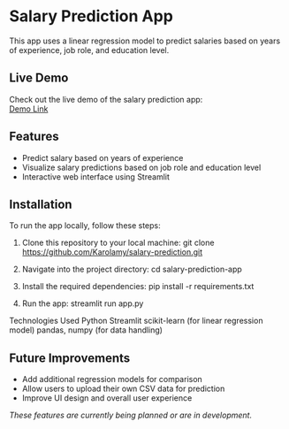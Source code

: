 # Salary Prediction App

This app uses a linear regression model to predict salaries based on years of experience, job role, and education level.

## Live Demo

Check out the live demo of the salary prediction app:  
[Demo Link](https://salary-prediction-lnh2nzdt9jjxisxsbrhxo6.streamlit.app)

## Features

- Predict salary based on years of experience
- Visualize salary predictions based on job role and education level
- Interactive web interface using Streamlit

## Installation

To run the app locally, follow these steps:

1. Clone this repository to your local machine:
   git clone https://github.com/Karolamy/salary-prediction.git

2. Navigate into the project directory:
   cd salary-prediction-app

3. Install the required dependencies:
   pip install -r requirements.txt

4. Run the app:
   streamlit run app.py


Technologies Used
Python
Streamlit
scikit-learn (for linear regression model)
pandas, numpy (for data handling)

## Future Improvements

- Add additional regression models for comparison
- Allow users to upload their own CSV data for prediction
- Improve UI design and overall user experience

_These features are currently being planned or are in development._

